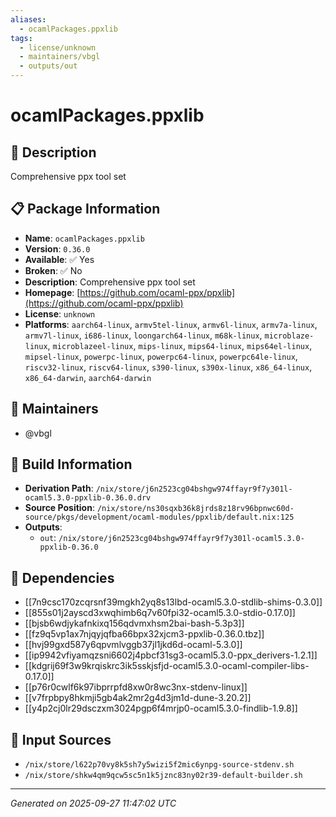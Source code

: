 ```yaml
---
aliases:
  - ocamlPackages.ppxlib
tags:
  - license/unknown
  - maintainers/vbgl
  - outputs/out
---
```


# ocamlPackages.ppxlib

## 📝 Description

Comprehensive ppx tool set

## 📋 Package Information

- **Name**: `ocamlPackages.ppxlib`
- **Version**: `0.36.0`
- **Available**: ✅ Yes
- **Broken**: ✅ No
- **Description**: Comprehensive ppx tool set
- **Homepage**: [https://github.com/ocaml-ppx/ppxlib](https://github.com/ocaml-ppx/ppxlib)
- **License**: `unknown`
- **Platforms**: `aarch64-linux`, `armv5tel-linux`, `armv6l-linux`, `armv7a-linux`, `armv7l-linux`, `i686-linux`, `loongarch64-linux`, `m68k-linux`, `microblaze-linux`, `microblazeel-linux`, `mips-linux`, `mips64-linux`, `mips64el-linux`, `mipsel-linux`, `powerpc-linux`, `powerpc64-linux`, `powerpc64le-linux`, `riscv32-linux`, `riscv64-linux`, `s390-linux`, `s390x-linux`, `x86_64-linux`, `x86_64-darwin`, `aarch64-darwin`
## 👥 Maintainers

- @vbgl


## 🔧 Build Information

- **Derivation Path**: `/nix/store/j6n2523cg04bshgw974ffayr9f7y301l-ocaml5.3.0-ppxlib-0.36.0.drv`
- **Source Position**: `/nix/store/ns30sqxb36k8jrds8z18rv96bpnwc60d-source/pkgs/development/ocaml-modules/ppxlib/default.nix:125`
- **Outputs**:
  - `out`:  `/nix/store/j6n2523cg04bshgw974ffayr9f7y301l-ocaml5.3.0-ppxlib-0.36.0`

## 🔗 Dependencies

- [[7n9csc170zcqrsnf39mgkh2yq8s13lbd-ocaml5.3.0-stdlib-shims-0.3.0]]
- [[855s01j2ayscd3xwqhimb6q7v60fpi32-ocaml5.3.0-stdio-0.17.0]]
- [[bjsb6wdjykafnkixq156qdvmxhsm2bai-bash-5.3p3]]
- [[fz9q5vp1ax7njqyjqfba66bpx32xjcm3-ppxlib-0.36.0.tbz]]
- [[hvj99gxd587y6qpvmlvggb37jl1jkd6d-ocaml-5.3.0]]
- [[ip9942vfiyamqzsni6602j4pbcf31sg3-ocaml5.3.0-ppx_derivers-1.2.1]]
- [[kdgrij69f3w9krqiskrc3ik5sskjsfjd-ocaml5.3.0-ocaml-compiler-libs-0.17.0]]
- [[p76r0cwlf6k97ibprrpfd8xw0r8wc3nx-stdenv-linux]]
- [[v7frpbpy8hkmji5gb4ak2mr2g4d3jm1d-dune-3.20.2]]
- [[y4p2cj0lr29dsczxm3024pgp6f4mrjp0-ocaml5.3.0-findlib-1.9.8]]

## 📁 Input Sources

- `/nix/store/l622p70vy8k5sh7y5wizi5f2mic6ynpg-source-stdenv.sh`
- `/nix/store/shkw4qm9qcw5sc5n1k5jznc83ny02r39-default-builder.sh`

---
*Generated on 2025-09-27 11:47:02 UTC*
